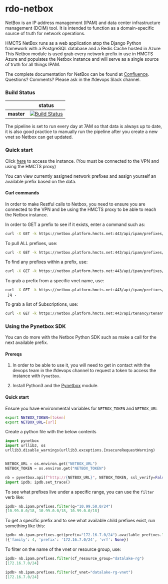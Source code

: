 # rdo-netbox

NetBox is an IP address management (IPAM) and data center infrastructure
management (DCIM) tool. It is intended to function as a domain-specific source of truth for network operations.

HMCTS NetBox runs as a web application atop the Django Python framework
with a PostgreSQL database and a Redis Cache hosted in Azure
This Netbox module is used grab every network prefix in use in HMCTS Azure
and populates the Netbox instance and will serve as a single source of truth for
all things IPAM.

The complete documentation for NetBox can be found at [Confluence](https://tools.hmcts.net/confluence/display/RD/Netbox).
Questions? Comments? Please ask in the #devops Slack channel.



### Build Status

|             | status |
|-------------|------------|
| **master** | [![Build Status](https://dev.azure.com/hmcts/DevOps/_apis/build/status/hmcts.rdo-netbox?branchName=master)](https://dev.azure.com/hmcts/DevOps/_build?definitionId=345) |

The pipeline is set to run every day at 7AM so that data is always up to date, it is also good practice to manually run the pipeline after
you create a new vnet so Netbox can get updated.

### Quick start

Click [here](https://netbox.platform.hmcts.net) to access the instance. (You must be connected to the VPN and using the HMCTS proxy)

You can view currently assigned network prefixes and assign yourself an available prefix based on the data.

#### Curl commands

In order to make Restful calls to Netbox, you need to ensure you are connected to the VPN and be using the HMCTS proxy
to be able to reach the Netbox instance.

In order to GET a prefix to see if it exists, enter a command such as:
```bash
curl -X GET -k https://netbox.platform.hmcts.net:443/api/ipam/prefixes/?prefix=10.230.6.0%2F24 -H "accept: application/json" | jq .
```

To pull ALL prefixes, use:
```bash
curl -X GET -k https://netbox.platform.hmcts.net:443/api/ipam/prefixes/ -H "accept: application/json" | jq .
```

To find any prefixes within a prefix, use:
```bash
curl -X GET -k https://netbox.platform.hmcts.net:443/api/ipam/prefixes/?within=10.50.0.0%2F16 -H "accept: application/json" | jq .
```

To grab a prefix from a specific vnet name, use:
```bash
curl -X GET -k https://netbox.platform.hmcts.net:443/api/ipam/prefixes/?cf_vnet="datalake-rg-vnet" -H "accept: application/json" |
 jq .
```

To grab a list of Subscriptions, use:
```bash
curl -X GET -k https://netbox.platform.hmcts.net:443/api/tenancy/tenants/ -H "accept: application/json" | jq .
```

### Using the Pynetbox SDK

You can do more with the Netbox Python SDK such as make a call for the next available prefix.

#### Prereqs

1) In order to be able to use it, you will need to get in contact with the devops team in the #devops
channel to request a token to access the instance with `Pynetbox`.

2) Install Python3 and the [Pynetbox](https://pypi.org/project/pynetbox/) module.
   
#### Quick start

Ensure you have environmental variables for `NETBOX_TOKEN` and `NETBOX_URL`
```bash
export NETBOX_TOKEN=[token]
export NETBOX_URL=[url]
```

Create a python file with the below contents
```python
import pynetbox
import urllib3, os
urllib3.disable_warnings(urllib3.exceptions.InsecureRequestWarning)


NETBOX_URL = os.environ.get("NETBOX_URL")
NETBOX_TOKEN = os.environ.get("NETBOX_TOKEN")

nb = pynetbox.api(f"http://{NETBOX_URL}", NETBOX_TOKEN, ssl_verify=False)
import ipdb; ipdb.set_trace()
```

To see what prefixes live under a specific range, you can use the `filter` verb like:
```python
ipdb> nb.ipam.prefixes.filter(q="10.99.50.0/24")                                                                                                                     
[10.99.0.0/18, 10.99.0.0/18, 10.99.0.0/18]
```

To get a specific prefix and to see what available child prefixes exist, run something like this:
```python
ipdb> nb.ipam.prefixes.get(prefix="172.16.7.0/24").available_prefixes.list()                                                                                         
[{'family': 4, 'prefix': '172.16.7.0/24', 'vrf': None}]
```

To filter on the name of the vnet or resource group, use:
```python
ipdb> nb.ipam.prefixes.filter(cf_resource_group="datalake-rg")
[172.16.7.0/24]

ipdb> nb.ipam.prefixes.filter(cf_vnet="datalake-rg-vnet")
[172.16.7.0/24]
```


